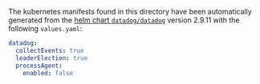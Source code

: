 The kubernetes manifests found in this directory have been automatically generated
from the [helm chart `datadog/datadog`](https://github.com/DataDog/helm-charts/tree/master/charts/datadog)
version 2.9.11 with the following `values.yaml`:

```yaml
datadog:
  collectEvents: true
  leaderElection: true
  processAgent:
    enabled: false
```
